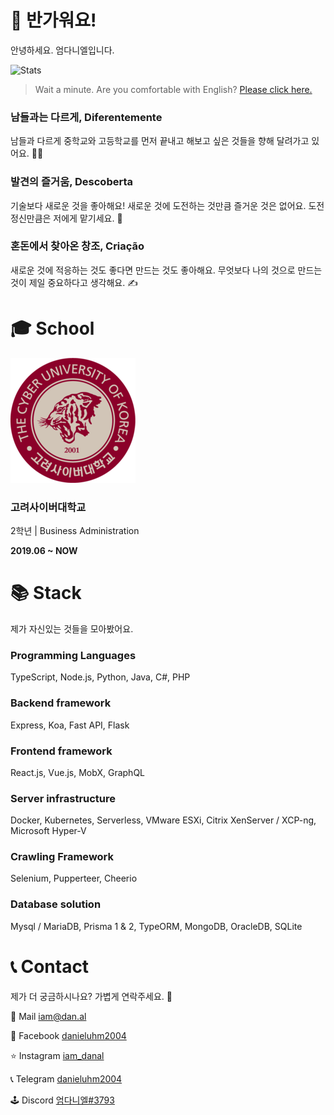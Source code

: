 # 👋 반가워요!

안녕하세요. 엄다니엘입니다.

![Stats](https://github-readme-stats.vercel.app/api?username=danieluhm2004&count_private=true&show_icons=true&theme=dracula)

> Wait a minute. Are you comfortable with English? [Please click here.](https://github.com/danieluhm2004/danieluhm2004/README.md)

### 남들과는 다르게, Diferentemente

남들과 다르게 중학교와 고등학교를 먼저 끝내고 해보고 싶은 것들을 향해 달려가고 있어요. 🏃‍♂️

### 발견의 즐거움, Descoberta

기술보다 새로운 것을 좋아해요! 새로운 것에 도전하는 것만큼 즐거운 것은 없어요. 도전 정신만큼은 저에게 맡기세요. 🎉

### 혼돈에서 찾아온 창조, Criação

새로운 것에 적응하는 것도 좋다면 만드는 것도 좋아해요. 무엇보다 나의 것으로 만드는 것이 제일 중요하다고 생각해요. ✍️

# 🎓 School

![CUK.EDU](./assets/cuk.png)

### 고려사이버대학교

2학년 | Business Administration

**2019.06 ~ NOW**

# 📚 Stack

제가 자신있는 것들을 모아봤어요.

### Programming Languages

TypeScript, Node.js, Python, Java, C#, PHP

### Backend framework

Express, Koa, Fast API, Flask

### Frontend framework

React.js, Vue.js, MobX, GraphQL

### Server infrastructure

Docker, Kubernetes, Serverless, VMware ESXi, Citrix XenServer / XCP-ng, Microsoft Hyper-V

### Crawling Framework

Selenium, Pupperteer, Cheerio

### Database solution

Mysql / MariaDB, Prisma 1 & 2, TypeORM, MongoDB, OracleDB, SQLite

# 📞 Contact

제가 더 궁금하시나요? 가볍게 연락주세요. 🤝

📮 Mail [iam@dan.al](mailto:iam@dan.al)

📘 Facebook [danieluhm2004](https://facebook.com/danieluhm2004)

⭐ Instagram [iam_danal](https://www.instagram.com/iam_danal/)

📞 Telegram [danieluhm2004](https://t.me/danieluhm2004)

🕹️ Discord [엄다니엘#3793](https://discordapp.com/users/269459215637020672)
